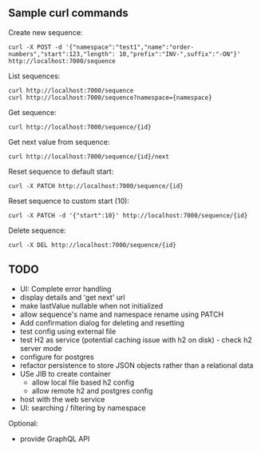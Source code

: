 Sample curl commands
---
Create new sequence:
```
curl -X POST -d '{"namespace":"test1","name":"order-numbers","start":123,"length": 10,"prefix":"INV-",suffix":"-ON"}' http://localhost:7000/sequence
```

List sequences:
```
curl http://localhost:7000/sequence
curl http://localhost:7000/sequence?namespace={namespace}
```

Get sequence:
```
curl http://localhost:7000/sequence/{id}
```

Get next value from sequence:
```
curl http://localhost:7000/sequence/{id}/next
```

Reset sequence to default start:
```
curl -X PATCH http://localhost:7000/sequence/{id}
```

Reset sequence to custom start (10):
```
curl -X PATCH -d '{"start":10}' http://localhost:7000/sequence/{id}
```

Delete sequence:
```
curl -X DEL http://localhost:7000/sequence/{id}
```


TODO
---
- UI: Complete error handling
- display details and 'get next' url
- make lastValue nullable when not initialized
- allow sequence's name and namespace rename using PATCH
- Add confirmation dialog for deleting and resetting
- test config using external file
- test H2 as service (potential caching issue with h2 on disk) - check h2 server mode
- configure for postgres
- refactor persistence to store JSON objects rather than a relational data 
- USe JIB to create container
  - allow local file based h2 config
  - allow remote h2 and postgres config  
- host with the web service
- UI: searching / filtering by namespace


Optional:
- provide GraphQL API


